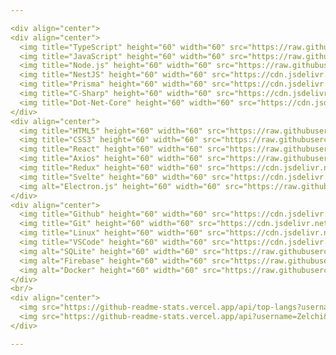 ```yaml
--- 

<div align="center">
<div align="center">
  <img title="TypeScript" height="60" width="60" src="https://raw.githubusercontent.com/devicons/devicon/master/icons/typescript/typescript-original.svg">
  <img title="JavaScript" height="60" width="60" src="https://raw.githubusercontent.com/devicons/devicon/master/icons/javascript/javascript-original.svg">
  <img title="Node.js" height="60" width="60" src="https://raw.githubusercontent.com/devicons/devicon/master/icons/nodejs/nodejs-original.svg">
  <img title="NestJS" height="60" width="60" src="https://cdn.jsdelivr.net/gh/devicons/devicon@latest/icons/nestjs/nestjs-original.svg" />
  <img title="Prisma" height="60" width="60" src="https://cdn.jsdelivr.net/gh/devicons/devicon@latest/icons/prisma/prisma-original.svg" />
  <img title="C-Sharp" height="60" width="60" src="https://cdn.jsdelivr.net/gh/devicons/devicon@latest/icons/csharp/csharp-original.svg" /> 
  <img title="Dot-Net-Core" height="60" width="60" src="https://cdn.jsdelivr.net/gh/devicons/devicon@latest/icons/dotnetcore/dotnetcore-original.svg" />
</div>
<div align="center">
  <img title="HTML5" height="60" width="60" src="https://raw.githubusercontent.com/devicons/devicon/master/icons/html5/html5-original.svg">
  <img title="CSS3" height="60" width="60" src="https://raw.githubusercontent.com/devicons/devicon/master/icons/css3/css3-original.svg">
  <img title="React" height="60" width="60" src="https://raw.githubusercontent.com/devicons/devicon/master/icons/react/react-original.svg">
  <img title="Axios" height="60" width="60" src="https://raw.githubusercontent.com/devicons/devicon/master/icons/axios/axios-plain.svg">
  <img title="Redux" height="60" width="60" src="https://cdn.jsdelivr.net/gh/devicons/devicon@latest/icons/redux/redux-original.svg" />
  <img title="Svelte" height="60" width="60" src="https://cdn.jsdelivr.net/gh/devicons/devicon@latest/icons/svelte/svelte-original.svg" /> 
  <img alt="Electron.js" height="60" width="60" src="https://raw.githubusercontent.com/devicons/devicon/master/icons/electron/electron-original.svg">
</div>
<div align="center">
  <img title="Github" height="60" width="60" src="https://cdn.jsdelivr.net/gh/devicons/devicon@latest/icons/github/github-original.svg" />
  <img title="Git" height="60" width="60" src="https://cdn.jsdelivr.net/gh/devicons/devicon@latest/icons/git/git-original.svg" />
  <img title="Linux" height="60" width="60" src="https://cdn.jsdelivr.net/gh/devicons/devicon@latest/icons/linux/linux-original.svg" />
  <img title="VSCode" height="60" width="60" src="https://cdn.jsdelivr.net/gh/devicons/devicon@latest/icons/vscode/vscode-original.svg" />
  <img alt="SQLite" height="60" width="60" src="https://raw.githubusercontent.com/devicons/devicon/master/icons/sqlite/sqlite-original.svg">
  <img alt="Firebase" height="60" width="60" src="https://raw.githubusercontent.com/devicons/devicon/master/icons/firebase/firebase-original.svg">
  <img alt="Docker" height="60" width="60" src="https://raw.githubusercontent.com/devicons/devicon/master/icons/docker/docker-original.svg">
</div>
<br/>
<div align="center">
  <img src="https://github-readme-stats.vercel.app/api/top-langs?username=Zelchi&locale=en&hide_title=false&layout=compact&card_width=320&langs_count=6&theme=tokyonight&hide_border=false" height="150" alt="Linguagens mais usadas" />
  <img src="https://github-readme-stats.vercel.app/api?username=Zelchi&show_icons=true&theme=tokyonight" height="150" />
</div>

---
```

